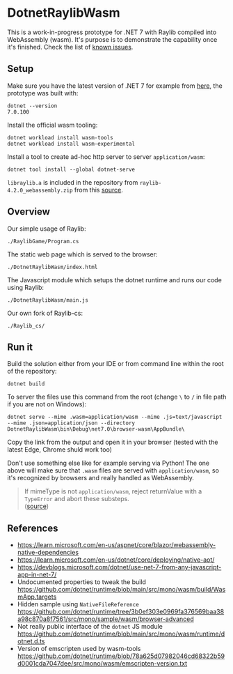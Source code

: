 # DotnetRaylibWasm

This is a work-in-progress prototype for .NET 7 with Raylib compiled into WebAssembly (wasm). It's purpose is to demonstrate the capability once it's finished. Check the list of [known issues](https://github.com/disketteman/DotnetRaylibWasm/issues).

## Setup

Make sure you have the latest version of .NET 7 for example from [here](https://dotnet.microsoft.com/en-us/download/dotnet/7.0), the prototype was built with:
```
dotnet --version
7.0.100
```

Install the official wasm tooling:

```
dotnet workload install wasm-tools
dotnet workload install wasm-experimental
```

Install a tool to create ad-hoc http server to server `application/wasm`:

```
dotnet tool install --global dotnet-serve
```

`libraylib.a` is included in the repository from `raylib-4.2.0_webassembly.zip` from this [source](https://github.com/raysan5/raylib/releases/tag/4.2.0).

## Overview

Our simple usage of Raylib:
```
./RaylibGame/Program.cs
```

The static web page which is served to the browser:
```
./DotnetRaylibWasm/index.html
```

The Javascript module which setups the dotnet runtime and runs our code using Raylib:
```
./DotnetRaylibWasm/main.js
```

Our own fork of Raylib-cs:
```
./Raylib_cs/
```

## Run it

Build the solution either from your IDE or from command line within the root of the repository:

```
dotnet build
```

To server the files use this command from the root (change `\` to `/` in file path if you are not on Windows):

```
dotnet serve --mime .wasm=application/wasm --mime .js=text/javascript --mime .json=application/json --directory DotnetRaylibWasm\bin\Debug\net7.0\browser-wasm\AppBundle\
```

Copy the link from the output and open it in your browser (tested with the latest Edge, Chrome shuld work too)

Don't use something else like for example serving via Python! The one above will make sure that `.wasm` files are served with `application/wasm`, so it's recognized by browsers and really handled as WebAssembly.

> If mimeType is not `application/wasm`, reject returnValue with a `TypeError` and abort these substeps.\
> ([source](https://webassembly.org/docs/web/#process-a-potential-webassembly-response))

## References

* https://learn.microsoft.com/en-us/aspnet/core/blazor/webassembly-native-dependencies
* https://learn.microsoft.com/en-us/dotnet/core/deploying/native-aot/
* https://devblogs.microsoft.com/dotnet/use-net-7-from-any-javascript-app-in-net-7/
* Undocumented properties to tweak the build https://github.com/dotnet/runtime/blob/main/src/mono/wasm/build/WasmApp.targets
* Hidden sample using `NativeFileReference` https://github.com/dotnet/runtime/tree/3b0ef303e0969fa376569baa38a98c870a8f7561/src/mono/sample/wasm/browser-advanced
* Not really public interface of the `dotnet` JS module https://github.com/dotnet/runtime/blob/main/src/mono/wasm/runtime/dotnet.d.ts
* Version of emscripten used by wasm-tools https://github.com/dotnet/runtime/blob/78a625d07982046cd68322b59d0001cda7047dee/src/mono/wasm/emscripten-version.txt
